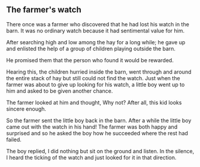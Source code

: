 ## The farmer's watch

There once was a farmer who discovered that he had lost his watch in the barn. It was no ordinary watch because it had sentimental value for him.

After searching high and low among the hay for a long while; he gave up and enlisted the help of a group of children playing outside the barn.

He promised them that the person who found it would be rewarded.

Hearing this, the children hurried inside the barn, went through and around the entire stack of hay but still could not find the watch. Just when the farmer was about to give up looking for his watch, a little boy went up to him and asked to be given another chance.

The farmer looked at him and thought, Why not? After all, this kid looks sincere enough.

So the farmer sent the little boy back in the barn. After a while the little boy came out with the watch in his hand! The farmer was both happy and surprised and so he asked the boy how he succeeded where the rest had failed.

The boy replied, I did nothing but sit on the ground and listen. In the silence, I heard the ticking of the watch and just looked for it in that direction.
